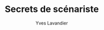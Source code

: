 ---
title: Secrets de scénariste
slug: secrets-de-scenariste
author: Yves Lavandier
cover: secrets-de-scenariste.png
summary: Entretien avec Yves Lavandier
mandatory: false
free_resource: https://www.youtube.com/watch?v=DPdRmUmeFjw
paths:
- "/competences/exprimer"
- "/parcours/creation-numerique"
- "/ateliers/hors-champ"
---
